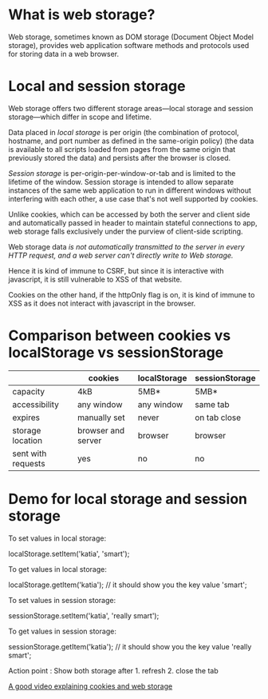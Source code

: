 # What is web storage?

Web storage, sometimes known as DOM storage (Document Object Model storage), provides web application software methods and protocols used for storing data in a web browser.

# Local and session storage
Web storage offers two different storage areas—local storage and session storage—which differ in scope and lifetime.  

Data placed in *local storage* is per origin (the combination of protocol, hostname, and port number as defined in the same-origin policy) (the data is available to all scripts loaded from pages from the same origin that previously stored the data) and persists after the browser is closed.

*Session storage* is per-origin-per-window-or-tab and is limited to the lifetime of the window. Session storage is intended to allow separate instances of the same web application to run in different windows without interfering with each other, a use case that's not well supported by cookies.

Unlike cookies, which can be accessed by both the server and client side and automatically passed in header to maintain stateful connections to app, web storage falls exclusively under the purview of client-side scripting.

Web storage data *is not automatically transmitted to the server in every HTTP request, and a web server can't directly write to Web storage.*

Hence it is kind of immune to CSRF, but since it is interactive with javascript, it is still vulnerable to XSS of that website.

Cookies on the other hand, if the httpOnly flag is on, it is kind of immune to XSS as it does not interact with javascript in the browser.

# Comparison between cookies vs localStorage vs  sessionStorage

|                    | cookies             | localStorage   |sessionStorage   |
|---                 |---                  |---             |---              |
| capacity           | 4kB                 |  5MB*          | 5MB*            |
| accessibility      | any window          | any window     | same tab           |
| expires            | manually set        | never          | on tab close                |
| storage location   | browser and server  | browser        | browser |
| sent with requests | yes                 | no             | no      |


# Demo for local storage and session storage

To set values in local storage:  

localStorage.setItem('katia', 'smart');  

To get values in local storage:  

localStorage.getItem('katia');
// it should show you the key value 'smart';

To set values in session storage:

sessionStorage.setItem('katia', 'really smart');

To get values in session storage:

sessionStorage.getItem('katia');
// it should show you the key value 'really smart';

Action point :
Show both storage after 1. refresh 2. close the tab


[A good video explaining cookies and web storage](https://www.youtube.com/watch?v=AwicscsvGLg)
